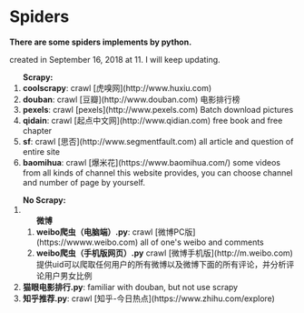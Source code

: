 # Spiders
<strong>There are some spiders implements by python.</strong>

created in <time>September 16, 2018 at 11</time>. I will keep updating.

<ol>
  <strong>Scrapy:</strong>
  <li><strong>coolscrapy</strong>: crawl [虎嗅网](http://www.huxiu.com)</li>
  <li><strong>douban</strong>: crawl [豆瓣](http://www.douban.com) 电影排行榜</li>
  <li><strong>pexels</strong>: crawl [pexels](http://www.pexels.com) Batch download pictures</li>
  <li><strong>qidain</strong>: crawl [起点中文网](http://www.qidian.com) free book and free chapter</li>
  <li><strong>sf</strong>: crawl [思否](http://www.segmentfault.com) all article and question of entire site</li>
  <li><strong>baomihua</strong>: crawl [爆米花](https://www.baomihua.com/) some videos from all kinds of channel this website provides, you can choose channel and number of page by yourself.</li>
</ol>

<ol>
  <strong>No Scrapy:</strong>
  <li>
      <ol>
        <strong>微博</strong>
        <li><strong>weibo爬虫（电脑端）.py</strong>: crawl [微博PC版](https://wwww.weibo.com) all of one's weibo and comments</li>
        <li><strong>weibo爬虫（手机版网页）.py</strong> crawl [微博手机版](http://m.weibo.com) 提供uid可以爬取任何用户的所有微博以及微博下面的所有评论，并分析评论用户男女比例</li>
      </ol>
  </li>
  <li><strong>猫眼电影排行.py</strong>: familiar with douban, but not use scrapy</li>
  <li><strong>知乎推荐.py</strong>: crawl [知乎-今日热点](https://www.zhihu.com/explore)</li>
</ol>
